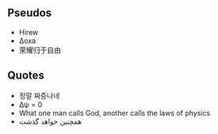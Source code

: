 ## Pseudos
- Hirew
- Δoxa
- 荣耀归于自由

## Quotes
- 정말 짜증나네
- Δψ = 0
- What one man calls God, another calls the laws of physics 
- همچنین خواهد گذشت
